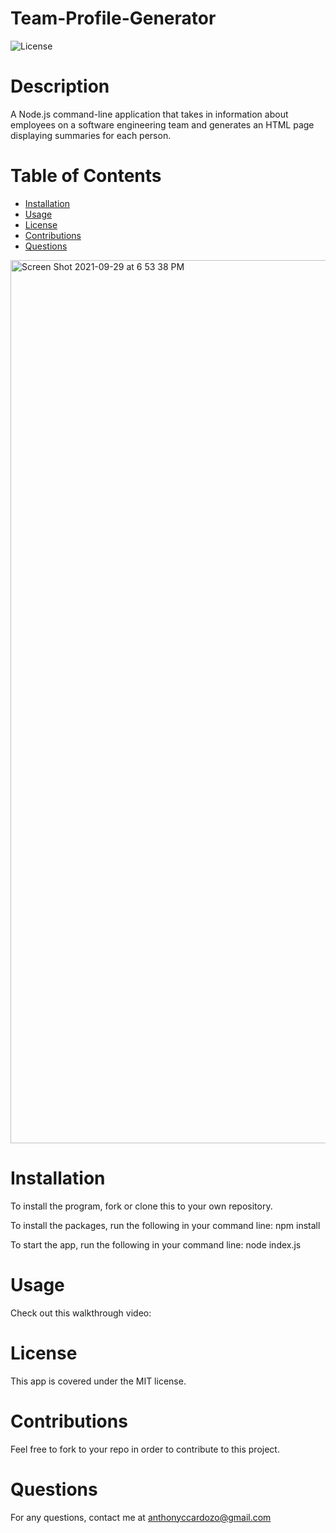 # Team-Profile-Generator

![License](https://img.shields.io/badge/License-MIT-<blue>)

# Description

A Node.js command-line application that takes in information about employees on a software engineering team and generates an HTML page displaying summaries for each person.

# Table of Contents

* [Installation](*installation)
* [Usage](*usage)
* [License](*license)
* [Contributions](*contributions)
* [Questions](*questions)

<img width="1413" alt="Screen Shot 2021-09-29 at 6 53 38 PM" src="https://user-images.githubusercontent.com/83983013/135359475-f1f126cb-8693-4c20-b56a-647fcd2a62c2.png">


# Installation

To install the program, fork or clone this to your own repository.

To install the packages, run the following in your command line:
npm install

To start the app, run the following in your command line:
node index.js


# Usage

Check out this walkthrough video:


# License

This app is covered under the MIT license.


# Contributions

Feel free to fork to your repo in order to contribute to this project.


# Questions

For any questions, contact me at anthonyccardozo@gmail.com




